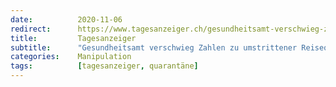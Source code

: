 ```yaml
---
date:          2020-11-06
redirect:      https://www.tagesanzeiger.ch/gesundheitsamt-verschwieg-zahlen-zu-umstrittener-reisequarantaene-644822952726
title:         Tagesanzeiger
subtitle:      "Gesundheitsamt verschwieg Zahlen zu umstrittener Reisequarantäne"
categories:    Manipulation
tags:          [tagesanzeiger, quarantäne]
---
```

